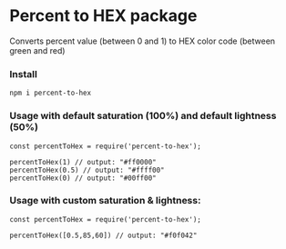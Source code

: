 # Percent to HEX package

Converts percent value (between 0 and 1) to HEX color code (between green and red)

### Install
`npm i percent-to-hex`

### Usage with default saturation (100%) and default lightness (50%)


``` 
const percentToHex = require('percent-to-hex');

percentToHex(1) // output: "#ff0000"
percentToHex(0.5) // output: "#ffff00"
percentToHex(0) // output: "#00ff00"
```

### Usage with custom saturation & lightness:

``` 
const percentToHex = require('percent-to-hex');

percentToHex([0.5,85,60]) // output: "#f0f042"
```
